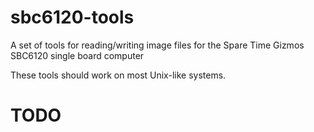 # sbc6120-tools
A set of tools for reading/writing image files for the Spare Time Gizmos SBC6120 single board computer

These tools should work on most Unix-like systems.

# TODO
